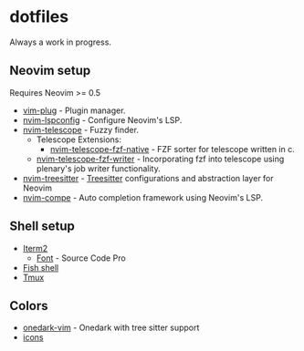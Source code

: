 # dotfiles
Always a work in progress.

## Neovim setup

Requires Neovim >= 0.5

* [vim-plug](https://github.com/junegunn/vim-plug) - Plugin manager.
* [nvim-lspconfig](https://github.com/neovim/nvim-lspconfig) - Configure Neovim's LSP.
* [nvim-telescope](https://github.com/nvim-telescope/telescope.nvim) - Fuzzy finder.
    * Telescope Extensions:
        * [nvim-telescope-fzf-native](nvim-telescope/telescope-fzf-native.nvim) - FZF sorter for telescope written in c.
	* [nvim-telescope-fzf-writer](https://github.com/nvim-telescope/telescope-fzf-writer.nvim) - Incorporating fzf into telescope using plenary's job writer functionality.
* [nvim-treesitter](https://github.com/nvim-treesitter/nvim-treesitter) - [Treesitter](https://tree-sitter.github.io/tree-sitter/) configurations and abstraction layer for Neovim
* [nvim-compe](https://github.com/hrsh7th/nvim-compe) - Auto completion framework using Neovim's LSP.

## Shell setup

* [Iterm2](https://iterm2.com/documentation.html)
    * [Font](https://www.nerdfonts.com/font-downloads) - Source Code Pro
* [Fish shell](https://fishshell.com/)
* [Tmux](https://leanpub.com/the-tao-of-tmux/read#thinking-tmux)

## Colors
* [onedark-vim](https://github.com/navarasu/onedark.nvim) - Onedark with tree sitter support
* [icons](https://github.com/kyazdani42/nvim-web-devicons)
